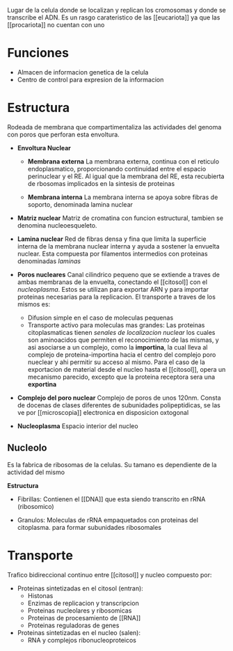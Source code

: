 
Lugar de la celula donde se localizan y replican los cromosomas y donde se transcribe el ADN. Es un rasgo carateristico de las [[eucariota]] ya que las [[procariota]] no cuentan con uno

# Funciones

- Almacen de informacion genetica de la celula
- Centro de control para expresion de la informacion

# **Estructura**

Rodeada de membrana que compartimentaliza las actividades del genoma con poros que perforan esta envoltura.

- **Envoltura Nuclear**
	- **Membrana externa**
		La membrana externa, continua con el reticulo endoplasmatico, proporcionando continuidad entre el espacio perinuclear y el RE.
		Al igual que la membrana del RE, esta recubierta de rbosomas implicados en la sintesis de proteinas

	- **Membrana interna**
		La membrana interna se apoya sobre fibras de soporto, denominada lamina nuclear

- **Matriz nuclear**
	Matriz de cromatina con funcion estructural, tambien se denomina nucleoesqueleto.

- **Lamina nuclear**
	Red de fibras densa y fina que limita la superficie interna de la membrana nuclear interna y ayuda a sostener la envuelta nuclear.
	Esta compuesta por filamentos intermedios con proteinas denominadas *laminas*

- **Poros nucleares**
	Canal cilindrico pequeno que se extiende a traves de ambas membranas de la envuelta, conectando el [[citosol]] con el *nucleoplasma*.
	Estos se utilizan para exportar ARN y para importar proteinas necesarias para la replicacion.
	El transporte a traves de los mismos es:
	- Difusion simple en el caso de moleculas pequenas
	- Transporte activo para moleculas mas grandes:
		Las proteinas citoplasmaticas tienen *senales de localizacion nuclear* los cuales son aminoacidos que permiten el reconocimiento de las mismas, y asi asociarse a un complejo, como la **importina**, la cual lleva al complejo de proteina-importina hacia el centro del complejo poro nueclear y ahi permitir su acceso al mismo.
	Para el caso de la exportacion de material desde el nucleo hasta el [[citosol]], opera un mecanismo parecido, excepto que la proteina receptora sera una **exportina**


- **Complejo del poro nuclear**
	Complejo de poros de unos 120nm. Consta de docenas de clases diferentes de subunidades polipeptidicas, se las ve por [[microscopia]] electronica en disposicion oxtogonal

- **Nucleoplasma**
	Espacio interior del nucleo

## Nucleolo

Es la fabrica de ribosomas de la celulas. Su tamano es dependiente de la actividad del mismo

**Estructura**

- Fibrillas:
	Contienen el [[DNA]] que esta siendo transcrito en rRNA (ribosomico)

- Granulos:
	Moleculas de rRNA empaquetados con proteinas del citoplasma. para formar subunidades ribosomales

# Transporte 

Trafico bidireccional continuo entre [[citosol]] y nucleo compuesto por:
- Proteinas sintetizadas en el citosol (entran):
	- Histonas
	- Enzimas de replicacion y transcripcion
	- Proteinas nucleolares y ribosomicas
	- Proteinas de procesamiento de [[RNA]]
	- Proteinas reguladoras de genes
- Proteinas sintetizadas en el nucleo (salen):
	- RNA y complejos ribonucleoproteicos